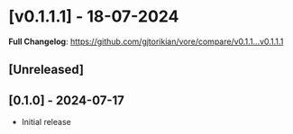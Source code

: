 # [v0.1.1.1] - 18-07-2024
**Full Changelog**: https://github.com/gjtorikian/vore/compare/v0.1.1...v0.1.1.1
## [Unreleased]

## [0.1.0] - 2024-07-17

- Initial release
